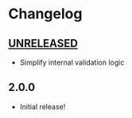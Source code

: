 # Changelog

[//]: # (>>   The order of list items should be: Critical/Fixes, New, Update, Remove, Underpinnings   <<)
[//]: # (>>   ## [UNRELEASED]https://github.com/roydukkey/sass-module-break/compare/v2.0.0...master   <<)

## [UNRELEASED](https://github.com/roydukkey/sass-module-break/compare/v2.0.0...master)

* Simplify internal validation logic

## 2.0.0

* Initial release!
